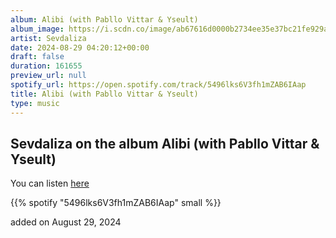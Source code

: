 ```yaml
---
album: Alibi (with Pabllo Vittar & Yseult)
album_image: https://i.scdn.co/image/ab67616d0000b2734ee35e37bc21fe929a4d3605
artist: Sevdaliza
date: 2024-08-29 04:20:12+00:00
draft: false
duration: 161655
preview_url: null
spotify_url: https://open.spotify.com/track/5496lks6V3fh1mZAB6IAap
title: Alibi (with Pabllo Vittar & Yseult)
type: music
---
```



## Sevdaliza on the album Alibi (with Pabllo Vittar & Yseult)

You can listen [here](https://open.spotify.com/track/5496lks6V3fh1mZAB6IAap)

{{% spotify "5496lks6V3fh1mZAB6IAap" small %}}

added on August 29, 2024
